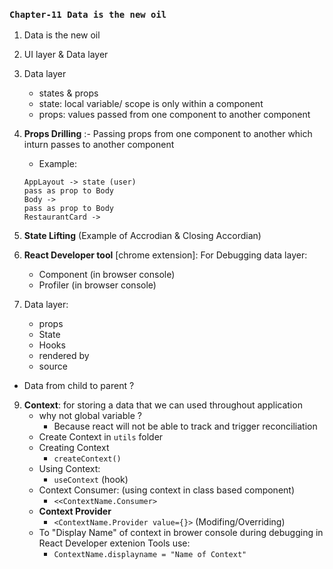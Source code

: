 ### `Chapter-11 Data is the new oil`

1. Data is the new oil

2. UI layer & Data layer

3. Data layer

   - states & props
   - state: local variable/ scope is only within a component
   - props: values passed from one component to another component

4. **Props Drilling** :- Passing props from one component to another which inturn passes to another component

   - Example:

   ```
   AppLayout -> state (user)
   pass as prop to Body
   Body ->
   pass as prop to Body
   RestaurantCard ->
   ```

5. **State Lifting** (Example of Accrodian & Closing Accordian)

6. **React Developer tool** [chrome extension]: For Debugging data layer:
      - Component (in browser console)
      - Profiler (in browser console)

7. Data layer:
   - props
   - State
   - Hooks
   - rendered by
   - source

- Data from child to parent ?

9. **Context**: for storing a data that we can used throughout application
      - why not global variable ?
         - Because react will not be able to track and trigger reconciliation
      - Create Context in `utils` folder
      - Creating Context
         - `createContext()`
      - Using Context:
         - `useContext` (hook)
      - Context Consumer: (using context in class based component)
         - `<<ContextName.Consumer>`
      - **Context Provider**
         - `<ContextName.Provider value={}>` (Modifing/Overriding)
      - To "Display Name" of context in brower console during debugging in React Developer extenion Tools use:
         - `ContextName.displayname = "Name of Context"`
